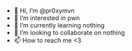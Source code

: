 - 👋 Hi, I’m @pr0xymvn
- 👀 I’m interested in pwn 
- 🌱 I’m currently learning nothing
- 💞️ I’m looking to collaborate on nothing
- 📫 How to reach me <3

<!---
pr0xymvn/pr0xymvn is a ✨ special ✨ repository because its `README.md` (this file) appears on your GitHub profile.
You can click the Preview link to take a look at your changes.
--->

